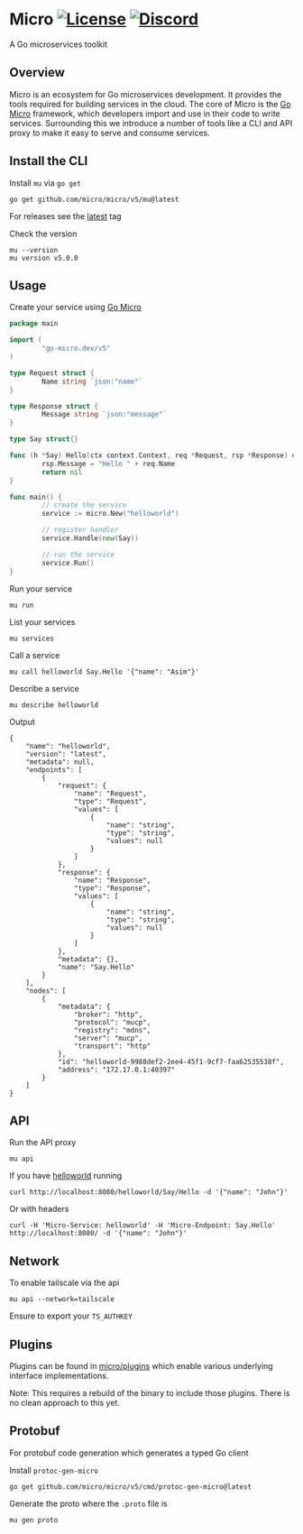 # Micro [![License](https://img.shields.io/badge/License-Apache_2.0-blue.svg)](https://opensource.org/licenses/Apache-2.0) [![Discord](https://img.shields.io/badge/discord-chat-800080?style=flat-square)](https://discord.gg/UmFkPbu32m)

A Go microservices toolkit

## Overview

Micro is an ecosystem for Go microservices development. It provides the tools required for building services in the cloud. 
The core of Micro is the [Go Micro](https://go-micro.dev) framework, which developers import and use in their code to 
write services. Surrounding this we introduce a number of tools like a CLI and API proxy to make it easy to serve and consume 
services. 

## Install the CLI

Install `mu` via `go get`

```
go get github.com/micro/micro/v5/mu@latest
```

For releases see the [latest](https://github.com/micro/micro/releases/latest) tag

Check the version

```
mu --version
mu version v5.0.0
```

## Usage

Create your service using [Go Micro](https://go-micro.dev)

```go
package main

import (
        "go-micro.dev/v5"
)

type Request struct {
        Name string `json:"name"`
}

type Response struct {
        Message string `json:"message"`
}

type Say struct{}

func (h *Say) Hello(ctx context.Context, req *Request, rsp *Response) error {
        rsp.Message = "Hello " + req.Name
        return nil
}

func main() {
        // create the service
        service := micro.New("helloworld")

        // register handler
        service.Handle(new(Say))

        // run the service
        service.Run()
}
```

Run your service

```
mu run
```

List your services

```
mu services
```

Call a service

```
mu call helloworld Say.Hello '{"name": "Asim"}'
```

Describe a service

```
mu describe helloworld
```

Output

```
{
    "name": "helloworld",
    "version": "latest",
    "metadata": null,
    "endpoints": [
        {
            "request": {
                "name": "Request",
                "type": "Request",
                "values": [
                    {
                        "name": "string",
                        "type": "string",
                        "values": null
                    }
                ]
            },
            "response": {
                "name": "Response",
                "type": "Response",
                "values": [
                    {
                        "name": "string",
                        "type": "string",
                        "values": null
                    }
                ]
            },
            "metadata": {},
            "name": "Say.Hello"
        }
    ],
    "nodes": [
        {
            "metadata": {
                "broker": "http",
                "protocol": "mucp",
                "registry": "mdns",
                "server": "mucp",
                "transport": "http"
            },
            "id": "helloworld-9988def2-2ee4-45f1-9cf7-faa62535538f",
            "address": "172.17.0.1:40397"
        }
    ]
}
```

## API

Run the API proxy

```
mu api
```

If you have [helloworld](https://github.com/micro/helloworld) running

```
curl http://localhost:8080/helloworld/Say/Hello -d '{"name": "John"}'
```

Or with headers

```
curl -H 'Micro-Service: helloworld' -H 'Micro-Endpoint: Say.Hello' http://localhost:8080/ -d '{"name": "John"}'
```

## Network

To enable tailscale via the api

```
mu api --network=tailscale
```

Ensure to export your `TS_AUTHKEY`

## Plugins

Plugins can be found in [micro/plugins](https://github.com/micro/plugins) which enable various underlying interface implementations.

Note: This requires a rebuild of the binary to include those plugins. There is no clean approach to this yet.

## Protobuf

For protobuf code generation which generates a typed Go client

Install `protoc-gen-micro`

```
go get github.com/micro/micro/v5/cmd/protoc-gen-micro@latest
```

Generate the proto where the `.proto` file is

```
mu gen proto
```
